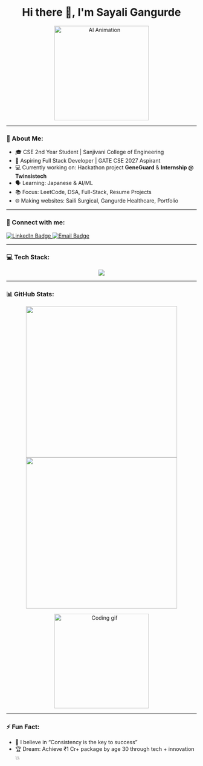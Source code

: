 <h1 align="center">Hi there 👋, I'm Sayali Gangurde</h1>

<p align="center">
  <img src="https://media2.giphy.com/media/v1.Y2lkPTc5MGI3NjExN2JqcW4xbWl3Zm8zdG5lZXRxZXhxb29zcTA1M2ZrODgxMjRoYXptMyZlcD12MV9pbnRlcm5hbF9naWZfYnlfaWQmY3Q9Zw/ENY5vJgJPEfG3Ym14H/giphy.gif" width="250" alt="AI Animation">

</p>

---

### 💫 About Me:
- 🎓 CSE 2nd Year Student | Sanjivani College of Engineering  
- 🎯 Aspiring Full Stack Developer | GATE CSE 2027 Aspirant  
- 💻 Currently working on: Hackathon project **GeneGuard** & **Internship @ Twinsistech**  
- 🗣️ Learning: Japanese & AI/ML  
- 📚 Focus: LeetCode, DSA, Full-Stack, Resume Projects  
- 🌐 Making websites: Saili Surgical, Gangurde Healthcare, Portfolio  

---

### 🔗 Connect with me:
<p>
  <a href="www.linkedin.com/in/sayali-gangurde-0a0a0b31b" target="_blank">
    <img src="https://img.shields.io/badge/LinkedIn-blue?logo=linkedin&logoColor=white&style=for-the-badge" alt="LinkedIn Badge"/>
  </a>
  <a href="mailto:gangurdesaili48@gmail.com" target="_blank">
    <img src="https://img.shields.io/badge/Email-D14836?logo=gmail&logoColor=white&style=for-the-badge" alt="Email Badge"/>
  </a>
</p>

---

### 💻 Tech Stack:

<p align="center">
  <img src="https://skillicons.dev/icons?i=html,css,js,react,python,c,cpp,mysql,nodejs,tailwind,github,git" />
</p>

---

### 📊 GitHub Stats:
<p align="center">
  <img src="https://github-readme-stats.vercel.app/api?username=SayaliGangurde48&show_icons=true&theme=radical" width="400"/>
  <img src="https://github-readme-stats.vercel.app/api/top-langs/?username=SayaliGangurde48&layout=compact&theme=radical" width="400"/>
</p>

<p align="center">
  <img src="https://media.giphy.com/media/L1R1tvI9svkIWwpVYr/giphy.gif" width="250" alt="Coding gif"/>
</p>

---

### ⚡ Fun Fact:
- 🧠 I believe in “Consistency is the key to success”  
- 🏆 Dream: Achieve ₹1 Cr+ package by age 30 through tech + innovation 💥  
